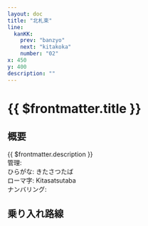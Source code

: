 ```yaml
---
layout: doc
title: "北札束"
line:
  kanKK:
    prev: "banzyo"
    next: "kitakoka"
    number: "02"
x: 450
y: 400
description: ""
---
```


# {{ $frontmatter.title }}
<!-- ![駅の写真の説明](駅の写真のURL) -->

## 概要
{{ $frontmatter.description }}  
管理:   
ひらがな: きたさつたば  
ローマ字: Kitasatsutaba  
ナンバリング: <Numberling />

## 乗り入れ路線
<LineInfo />